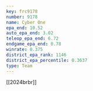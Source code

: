 ```yaml
---
key: frc9178
number: 9178
name: Cyber One
epa_end: 10.52
auto_epa_end: 3.02
teleop_epa_end: 6.72
endgame_epa_end: 0.78
winrate: 0.375
district_epa_rank: 1146
district_epa_percentile: 0.3637
type: Team
---
```

[[2024brbr]]
